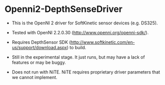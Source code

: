 Openni2-DepthSenseDriver
========================

- This is the OpenNI 2 driver for SoftKinetic sensor devices (e.g. DS325).

- Tested with OpenNI 2.2.0.30 (http://www.openni.org/openni-sdk/).

- Requires DepthSensor SDK (http://www.softkinetic.com/en-us/support/download.aspx) to build.

- Still in the experimental stage. It just runs, but may have a lack of features or may be buggy.

- Does not run with NiTE. NiTE requires proprietary driver parameters that we cannot implement.

